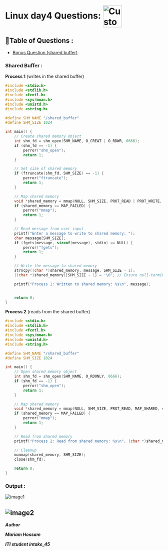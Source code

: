 <!--  -->
# Linux day4 Questions: <img src="logo-linux.png" alt="Custom Icon" width="60" height="70" align="center"/>


## 📜Table of Questions :
- [Bonus Question (shared buffer)](#shared-buffer-)

### Shared Buffer :
**Process 1** (writes in the shared buffer)
```c
#include <stdio.h>
#include <stdlib.h>
#include <fcntl.h>
#include <sys/mman.h>
#include <unistd.h>
#include <string.h>

#define SHM_NAME "/shared_buffer"
#define SHM_SIZE 1024

int main() {
    // Create shared memory object
    int shm_fd = shm_open(SHM_NAME, O_CREAT | O_RDWR, 0666);
    if (shm_fd == -1) {
        perror("shm_open");
        return 1;
    }

    // Set size of shared memory
    if (ftruncate(shm_fd, SHM_SIZE) == -1) {
        perror("ftruncate");
        return 1;
    }

    // Map shared memory
    void *shared_memory = mmap(NULL, SHM_SIZE, PROT_READ | PROT_WRITE, MAP_SHARED, shm_fd, 0);
    if (shared_memory == MAP_FAILED) {
        perror("mmap");
        return 1;
    }

    // Read message from user input
    printf("Enter a message to write to shared memory: ");
    char message[SHM_SIZE];
    if (fgets(message, sizeof(message), stdin) == NULL) {
        perror("fgets");
        return 1;
    }

    // Write the message to shared memory
    strncpy((char *)shared_memory, message, SHM_SIZE - 1);
    ((char *)shared_memory)[SHM_SIZE - 1] = '\0'; // Ensure null-termination

    printf("Process 1: Written to shared memory: %s\n", message);


    return 0;
}

```

**Process 2** (reads from the shared buffer)

```c
#include <stdio.h>
#include <stdlib.h>
#include <fcntl.h>
#include <sys/mman.h>
#include <unistd.h>
#include <string.h>

#define SHM_NAME "/shared_buffer"
#define SHM_SIZE 1024

int main() {
    // Open shared memory object
    int shm_fd = shm_open(SHM_NAME, O_RDONLY, 0666);
    if (shm_fd == -1) {
        perror("shm_open");
        return 1;
    }

    // Map shared memory
    void *shared_memory = mmap(NULL, SHM_SIZE, PROT_READ, MAP_SHARED, shm_fd, 0);
    if (shared_memory == MAP_FAILED) {
        perror("mmap");
        return 1;
    }

    // Read from shared memory
    printf("Process 2: Read from shared memory: %s\n", (char *)shared_memory);

    // Cleanup
    munmap(shared_memory, SHM_SIZE);
    close(shm_fd);

    return 0;
}

```
### Output :

![image1](writeInBuffer.png)

![image2](readFromBuffer.png)
 ---

 _**Author**_

_**Mariam Hossam**_

_**ITI student intake_45**_

